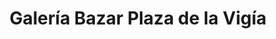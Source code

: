 ---
title: "Galería Bazar Plaza de la Vigía"
url: /ciudad-de-matanzas/galeria-bazar-plaza-de-la-vigia/
shop: arte
---